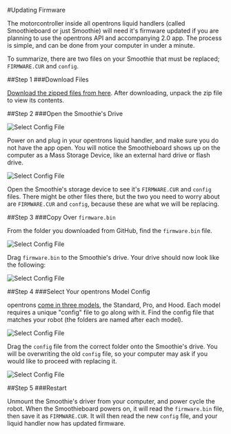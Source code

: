#Updating Firmware

The motorcontroller inside all opentrons liquid handlers (called Smoothieboard or just Smoothie) will need it's firmware updated if you are planning to use the opentrons API and accompanying 2.0 app. The process is simple, and can be done from your computer in under a minute.

To summarize, there are two files on your Smoothie that must be replaced; `FIRMWARE.CUR` and `config`. 

##Step 1
###Download Files

[Download the zipped files from here](https://github.com/opentrons/smoothie-config/archive/1.2.0.zip). After downloading, unpack the zip file to view its contents.

##Step 2
###Open the Smoothie's Drive

![Select Config File](img/Update-Firmware/driveIcon.png)

Power on and plug in your opentrons liquid handler, and make sure you do not have the app open. You will notice the Smoothieboard shows up on the computer as a Mass Storage Device, like an external hard drive or flash drive.

![Select Config File](img/Update-Firmware/firmware_files.png)

Open the Smoothie's storage device to see it's `FIRMWARE.CUR` and `config` files. There might be other files there, but the two you need to worry about are `FIRMWARE.CUR` and `config`, because these are what we will be replacing.

##Step 3
###Copy Over `firmware.bin`

From the folder you downloaded from GitHub, find the `firmware.bin` file.

![Select Config File](img/Update-Firmware/SelectFirmwareBin.png)

Drag `firmware.bin` to the Smoothie's drive. Your drive should now look like the following:

![Select Config File](img/Update-Firmware/dragFirmwareBin.png)

##Step 4
###Select Your opentrons Model Config

opentrons [come in three models](https://opentrons.com/robots), the Standard, Pro, and Hood. Each model requires a unique "config" file to go along with it. Find the config file that matches your robot (the folders are named after each model).

![Select Config File](img/Update-Firmware/SelectConfigFile.png)

Drag the `config` file from the correct folder onto the Smoothie's drive. You will be overwriting the old `config` file, so your computer may ask if you would like to proceed with replacing it.

![Select Config File](img/Update-Firmware/replaceConfig.png)

##Step 5
###Restart

Unmount the Smoothie's driver from your computer, and power cycle the robot. When the Smoothieboard powers on, it will read the `firmware.bin` file, then save it as `FIRMWARE.CUR`. It will then read the new `config` file, and your liquid handler now has updated firmware.
